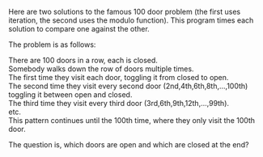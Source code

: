 Here are two solutions to the famous 100 door problem (the first uses iteration, the second uses the modulo function).
This program times each solution to compare one against the other.

The problem is as follows:

There are 100 doors in a row, each is closed.<br>
Somebody walks down the row of doors multiple times.<br>
The first time they visit each door, toggling it from closed to open.<br>
The second time they visit every second door (2nd,4th,6th,8th,...,100th) toggling it between open and closed.<br>
The third time they visit every third door (3rd,6th,9th,12th,...,99th).<br>
etc.<br>
This pattern continues until the 100th time, where they only visit the 100th door.

The question is, which doors are open and which are closed at the end?
